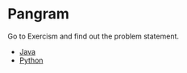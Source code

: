 # Pangram

Go to Exercism and find out the problem statement.

* [Java](https://exercism.org/tracks/java/exercises/pangram)
* [Python](https://exercism.org/tracks/python/exercises/pangram)
